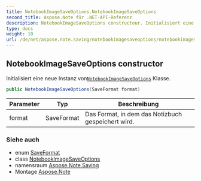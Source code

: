 ```yaml
---
title: NotebookImageSaveOptions.NotebookImageSaveOptions
second_title: Aspose.Note für .NET-API-Referenz
description: NotebookImageSaveOptions constructeur. Initialisiert eine neue Instanz vonNotebookImageSaveOptions Klasse.
type: docs
weight: 10
url: /de/net/aspose.note.saving/notebookimagesaveoptions/notebookimagesaveoptions/
---
```

## NotebookImageSaveOptions constructor

Initialisiert eine neue Instanz von[`NotebookImageSaveOptions`](../) Klasse.

```csharp
public NotebookImageSaveOptions(SaveFormat format)
```

| Parameter | Typ | Beschreibung |
| --- | --- | --- |
| format | SaveFormat | Das Format, in dem das Notizbuch gespeichert wird. |

### Siehe auch

* enum [SaveFormat](../../../aspose.note/saveformat/)
* class [NotebookImageSaveOptions](../)
* namensraum [Aspose.Note.Saving](../../notebookimagesaveoptions/)
* Montage [Aspose.Note](../../../)


